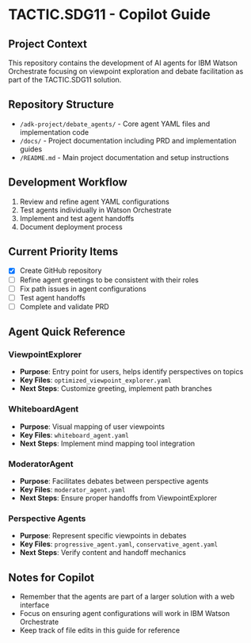 # TACTIC.SDG11 - Copilot Guide

## Project Context
This repository contains the development of AI agents for IBM Watson Orchestrate focusing on viewpoint exploration and debate facilitation as part of the TACTIC.SDG11 solution.

## Repository Structure
- `/adk-project/debate_agents/` - Core agent YAML files and implementation code
- `/docs/` - Project documentation including PRD and implementation guides
- `/README.md` - Main project documentation and setup instructions

## Development Workflow
1. Review and refine agent YAML configurations
2. Test agents individually in Watson Orchestrate
3. Implement and test agent handoffs
4. Document deployment process

## Current Priority Items
- [x] Create GitHub repository
- [ ] Refine agent greetings to be consistent with their roles
- [ ] Fix path issues in agent configurations
- [ ] Test agent handoffs
- [ ] Complete and validate PRD

## Agent Quick Reference

### ViewpointExplorer
- **Purpose**: Entry point for users, helps identify perspectives on topics
- **Key Files**: `optimized_viewpoint_explorer.yaml`
- **Next Steps**: Customize greeting, implement path branches

### WhiteboardAgent
- **Purpose**: Visual mapping of user viewpoints
- **Key Files**: `whiteboard_agent.yaml`
- **Next Steps**: Implement mind mapping tool integration

### ModeratorAgent
- **Purpose**: Facilitates debates between perspective agents
- **Key Files**: `moderator_agent.yaml`
- **Next Steps**: Ensure proper handoffs from ViewpointExplorer

### Perspective Agents
- **Purpose**: Represent specific viewpoints in debates
- **Key Files**: `progressive_agent.yaml`, `conservative_agent.yaml`
- **Next Steps**: Verify content and handoff mechanics

## Notes for Copilot
- Remember that the agents are part of a larger solution with a web interface
- Focus on ensuring agent configurations will work in IBM Watson Orchestrate
- Keep track of file edits in this guide for reference
